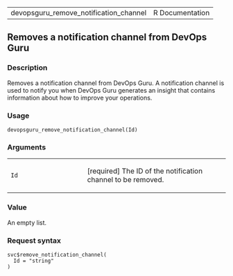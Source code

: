 <table style="width: 100%;">
<tbody>
<tr class="odd">
<td>devopsguru_remove_notification_channel</td>
<td style="text-align: right;">R Documentation</td>
</tr>
</tbody>
</table>

## Removes a notification channel from DevOps Guru

### Description

Removes a notification channel from DevOps Guru. A notification channel
is used to notify you when DevOps Guru generates an insight that
contains information about how to improve your operations.

### Usage

    devopsguru_remove_notification_channel(Id)

### Arguments

<table>
<colgroup>
<col style="width: 35%" />
<col style="width: 65%" />
</colgroup>
<tbody>
<tr class="odd">
<td><code
id="devopsguru_remove_notification_channel_:_Id">Id</code></td>
<td><p>[required] The ID of the notification channel to be
removed.</p></td>
</tr>
</tbody>
</table>

### Value

An empty list.

### Request syntax

    svc$remove_notification_channel(
      Id = "string"
    )
